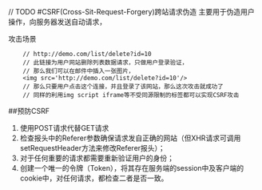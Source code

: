 // TODO
#CSRF(Cross-Sit-Request-Forgery)跨站请求伪造
主要用于伪造用户操作，向服务器发送自动请求，

攻击场景
```
    // http://demo.com/list/delete?id=10
    // 此链接为用户网站删除列表数据请求，只做用户登录验证，
    // 那么我们可以在邮件中插入一张图片，
    <img src='http://demo.com/list/delete?id=10'/>
    // 那么只要用户点击这个连接，并且登录了该网站，那么这次攻击就成功了
    // 同样的利用img script iframe等不受同源限制的标签都可以实现CSRF攻击
```

##预防CSRF
1. 使用POST请求代替GET请求
2. 检查报头中的Referer参数确保请求发自正确的网站（但XHR请求可调用setRequestHeader方法来修改Referer报头）；
3. 对于任何重要的请求都需要重新验证用户的身份；
4. 创建一个唯一的令牌（Token），将其存在服务端的session中及客户端的cookie中，对任何请求，都检查二者是否一致。

